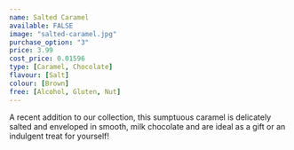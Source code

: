 ```yaml
---
name: Salted Caramel
available: FALSE
image: "salted-caramel.jpg"
purchase_option: "3"
price: 3.99
cost_price: 0.01596
type: [Caramel, Chocolate]
flavour: [Salt]
colour: [Brown]
free: [Alcohol, Gluten, Nut]
---
```

A recent addition to our collection, this sumptuous caramel is delicately salted and enveloped in smooth, milk chocolate and are ideal as a gift or an indulgent treat for yourself!